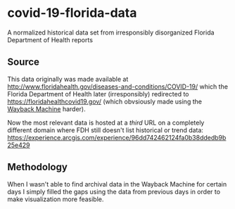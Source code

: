 # covid-19-florida-data
A normalized historical data set from irresponsibly disorganized Florida Department of Health reports

## Source

This data originally was made available at http://www.floridahealth.gov/diseases-and-conditions/COVID-19/ which the Florida Department of Health later (irresponsibly) redirected to https://floridahealthcovid19.gov/ (which obvsiously made using the [Wayback Machine][1] harder).

Now the most relevant data is hosted at a *third* URL on a completely different domain where FDH still doesn't list historical or trend data: https://experience.arcgis.com/experience/96dd742462124fa0b38ddedb9b25e429

## Methodology

When I wasn't able to find archival data in the Wayback Machine for certain days I simply filled the gaps using the data from previous days in order to make visualization more feasible. 

[1]: https://archive.org/web/

